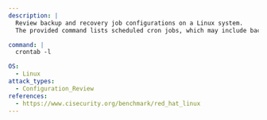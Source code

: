 ```yaml
---
description: |
  Review backup and recovery job configurations on a Linux system.
  The provided command lists scheduled cron jobs, which may include backup or recovery tasks, aiding in configuration review and security assessment.

command: |
  crontab -l

OS:
  - Linux
attack_types:
  - Configuration_Review
references:
  - https://www.cisecurity.org/benchmark/red_hat_linux
---
```

